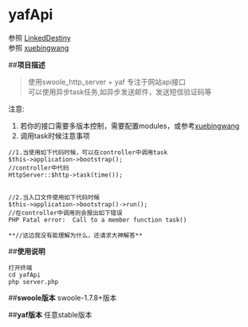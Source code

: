 
# yafApi
参照 [LinkedDestiny](https://github.com/LinkedDestiny/swoole-yaf)  
参照 [xuebingwang](https://github.com/xuebingwang/xbw-swoole-yaf)

##**项目描述**
> 使用swoole_http_server + yaf 专注于网站api接口  
可以使用异步task任务,如异步发送邮件，发送短信验证码等

注意:  
1.  若你的接口需要多版本控制，需要配置modules，或参考[xuebingwang](https://github.com/xuebingwang/xbw-swoole-yaf)
2.  调用task时候注意事项  
```
//1.当使用如下代码时候，可以在controller中调用task
$this->application->bootstrap();
//controller中代码
HttpServer::$http->task(time());  


//2.当入口文件使用如下代码时候
$this->application->bootstrap()->run();
//在controller中调用则会报出如下错误
PHP Fatal error:  Call to a member function task()

**//这边我没有能理解为什么，还请求大神解答**
```

##**使用说明**
```
打开终端
cd yafApi
php server.php
```

##**swoole版本**
swoole-1.7.8+版本

##**yaf版本**
任意stable版本
